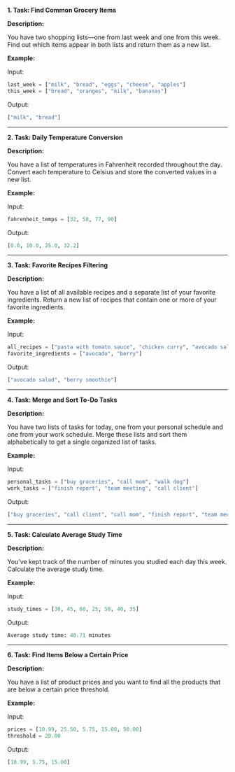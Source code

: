
**1. Task: Find Common Grocery Items**

**Description:**

You have two shopping lists—one from last week and one from this week. Find out which items appear in both lists and return them as a new list.

**Example:**

Input:

```python
last_week = ["milk", "bread", "eggs", "cheese", "apples"]  
this_week = ["bread", "oranges", "milk", "bananas"]
```

Output:

```python
["milk", "bread"]
```

---

**2. Task: Daily Temperature Conversion**

**Description:**

You have a list of temperatures in Fahrenheit recorded throughout the day. Convert each temperature to Celsius and store the converted values in a new list.

**Example:**

Input:

```python
fahrenheit_temps = [32, 50, 77, 90]
```

Output:

```python
[0.0, 10.0, 25.0, 32.2]
```

---

**3. Task: Favorite Recipes Filtering**

**Description:**

You have a list of all available recipes and a separate list of your favorite ingredients. Return a new list of recipes that contain one or more of your favorite ingredients.

**Example:**

Input:

```python
all_recipes = ["pasta with tomato sauce", "chicken curry", "avocado salad", "berry smoothie"]  
favorite_ingredients = ["avocado", "berry"]
```

Output:

```python
["avocado salad", "berry smoothie"]
```

---

**4. Task: Merge and Sort To-Do Tasks**

**Description:**

You have two lists of tasks for today, one from your personal schedule and one from your work schedule. Merge these lists and sort them alphabetically to get a single organized list of tasks.

**Example:**

Input:

```python
personal_tasks = ["buy groceries", "call mom", "walk dog"]  
work_tasks = ["finish report", "team meeting", "call client"]
```

Output:

```python
["buy groceries", "call client", "call mom", "finish report", "team meeting", "walk dog"]
```

---

**5. Task: Calculate Average Study Time**

**Description:**

You’ve kept track of the number of minutes you studied each day this week. Calculate the average study time.

**Example:**

Input:

```python
study_times = [30, 45, 60, 25, 50, 40, 35]
```

Output:

```python
Average study time: 40.71 minutes
```

---

**6. Task: Find Items Below a Certain Price**

**Description:**

You have a list of product prices and you want to find all the products that are below a certain price threshold.

**Example:**

Input:

```python
prices = [10.99, 25.50, 5.75, 15.00, 50.00]  
threshold = 20.00
```

Output:

```python
[10.99, 5.75, 15.00]
```
